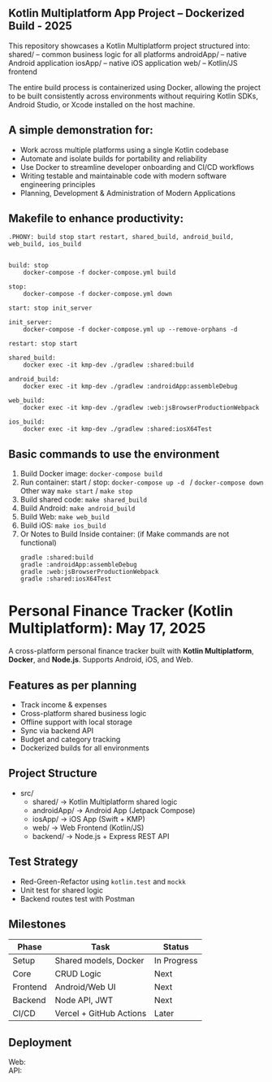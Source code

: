 ## Kotlin Multiplatform App Project – Dockerized Build - 2025
This repository showcases a Kotlin Multiplatform project structured into:
shared/ – common business logic for all platforms
androidApp/ – native Android application
iosApp/ – native iOS application
web/ – Kotlin/JS frontend

The entire build process is containerized using Docker, allowing the project to be built consistently across environments without requiring Kotlin SDKs, Android Studio, or Xcode installed on the host machine.

## A simple demonstration for:
- Work across multiple platforms using a single Kotlin codebase
- Automate and isolate builds for portability and reliability
- Use Docker to streamline developer onboarding and CI/CD workflows
- Writing testable and maintainable code with modern software engineering principles
- Planning, Development & Administration of Modern Applications

## Makefile to enhance productivity:
``` 
.PHONY: build stop start restart, shared_build, android_build, web_build, ios_build


build: stop
	docker-compose -f docker-compose.yml build

stop:
	docker-compose -f docker-compose.yml down

start: stop init_server

init_server:
	docker-compose -f docker-compose.yml up --remove-orphans -d

restart: stop start

shared_build:
	docker exec -it kmp-dev ./gradlew :shared:build

android_build:
	docker exec -it kmp-dev ./gradlew :androidApp:assembleDebug

web_build:
	docker exec -it kmp-dev ./gradlew :web:jsBrowserProductionWebpack

ios_build:
	docker exec -it kmp-dev ./gradlew :shared:iosX64Test

```

## Basic commands to use the environment


1. Build Docker image: ```docker-compose build```
2. Run container: start / stop: ```docker-compose up -d ``` / ```docker-compose down ``` Other way ```make start``` / ```make stop```
3. Build shared code: ```make shared_build```
4. Build Android: ```make android_build```
5. Build Web: ```make web_build```
6. Build iOS: ```make ios_build```
7. Or Notes to Build Inside container: (if Make commands are not functional)
    ```
    gradle :shared:build
    gradle :androidApp:assembleDebug
    gradle :web:jsBrowserProductionWebpack
    gradle :shared:iosX64Test
    ```


# Personal Finance Tracker (Kotlin Multiplatform): May 17, 2025

A cross-platform personal finance tracker built with **Kotlin Multiplatform**, **Docker**, and **Node.js**. Supports Android, iOS, and Web.

## Features as per planning
- Track income & expenses
- Cross-platform shared business logic
- Offline support with local storage
- Sync via backend API
- Budget and category tracking
- Dockerized builds for all environments

## Project Structure
 - src/
   - shared/ → Kotlin Multiplatform shared logic
   - androidApp/ → Android App (Jetpack Compose)
   - iosApp/ → iOS App (Swift + KMP)
   - web/ → Web Frontend (Kotlin/JS)
   - backend/ → Node.js + Express REST API

## Test Strategy
- Red-Green-Refactor using `kotlin.test` and `mockk`
- Unit test for shared logic
- Backend routes test with Postman

## Milestones
| Phase | Task | Status |
|-------|------|------|
| Setup | Shared models, Docker | In Progress |
| Core  | CRUD Logic | Next |
| Frontend | Android/Web UI | Next |
| Backend | Node API, JWT | Next |
| CI/CD | Vercel + GitHub Actions | Later |

## Deployment
Web:   
API: 

